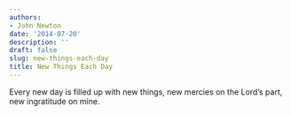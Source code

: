 ```yaml
---
authors:
- John Newton
date: '2014-07-20'
description: ''
draft: false
slug: new-things-each-day
title: New Things Each Day
---
```

Every new day is filled up with new things, new mercies on the Lord’s part, new ingratitude on mine.



